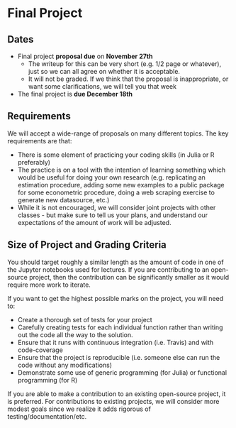# Final Project
## Dates
* Final project **proposal due** on **November 27th**
  * The writeup for this can be very short (e.g. 1/2 page or whatever), just so we can all agree on whether it is acceptable.
  * It will not be graded.  If we think that the proposal is inappropriate, or want some clarifications, we will tell you that week
* The final project is **due December 18th**

## Requirements
We will accept a wide-range of proposals on many different topics.  The key requirements are that:
* There is some element of practicing your coding skills (in Julia or R preferably)
* The practice is on a tool with the intention of learning something which would be useful for doing your own research (e.g. replicating an estimation procedure, adding some new examples to a public package for some econometric procedure, doing a web scraping exercise to generate new datasource, etc.)
* While it is not encouraged, we will consider joint projects with other classes - but make sure to tell us your plans, and understand our expectations of the amount of work will be adjusted.

## Size of Project and Grading Criteria
You should target roughly a similar length as the amount of code in one of the Jupyter notebooks used for lectures.  If you are contributing to an open-source project, then the contribution can be significantly smaller as it would require more work to iterate.

If you want to get the highest possible marks on the project, you will need to:
 * Create a thorough set of tests for your project
 * Carefully creating tests for each individual function rather than writing out the code all the way to the solution.
 * Ensure that it runs with continuous integration (i.e. Travis) and with code-coverage
 * Ensure that the project is reproducible (i.e. someone else can run the code without any modifications)
 * Demonstrate some use of generic programming (for Julia) or functional programming (for R)
 
 If you are able to make a contribution to an existing open-source project, it is preferred. For contributions to existing projects, we will consider more modest goals since we realize it adds rigorous of testing/documentation/etc.
